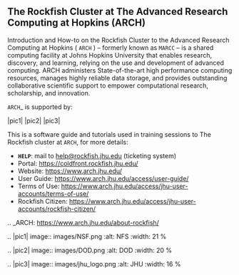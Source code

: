 ## The Rockfish Cluster at The Advanced Research Computing at Hopkins (ARCH)

Introduction and How-to on the Rockfish Cluster to the Advanced Research Computing at Hopkins ( `ARCH` ) – formerly known as `MARCC` – is a shared computing facility at Johns Hopkins University that enables research, discovery, and learning, relying on the use and development of advanced computing. ARCH administers State-of-the-art high performance computing resources, manages highly reliable data storage, and provides outstanding collaborative scientific support to empower computational research, scholarship, and innovation.

`ARCH`_ is supported by:

  |pic1| |pic2| |pic3|

This is a software guide and tutorials used in training sessions to The Rockfish cluster at `ARCH`, for more details:

* **`HELP`**: mail to help@rockfish.jhu.edu (ticketing system)
* Portal: https://coldfront.rockfish.jhu.edu/
* Website: https://www.arch.jhu.edu/
* User Guide: https://www.arch.jhu.edu/access/user-guide/
* Terms of Use: https://www.arch.jhu.edu/access/jhu-user-accounts/terms-of-use/
* Rockfish Citizen:  https://www.arch.jhu.edu/access/jhu-user-accounts/rockfish-citizen/

.. _ARCH: https://www.arch.jhu.edu/about-rockfish/

.. |pic1| image:: images/NSF.png
  :alt: NFS
  :width: 21 %

.. |pic2| image:: images/DOD.png
  :alt: DOD
  :width: 20 %

.. |pic3| image:: images/jhu_logo.png
  :alt: JHU
  :width: 16 %
